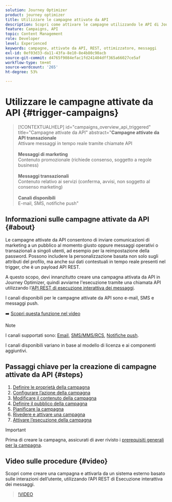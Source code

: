 ```yaml
---
solution: Journey Optimizer
product: journey optimizer
title: Utilizzare le campagne attivate da API
description: Scopri come attivare le campagne utilizzando le API di Journey Optimizer.
feature: Campaigns, API
topic: Content Management
role: Developer
level: Experienced
keywords: campagne, attivate da API, REST, ottimizzatore, messaggi
exl-id: 0ef03d33-da11-43fa-8e10-8e4b80c90acb
source-git-commit: d4765f9084efac1fd241404dff365a66027ce5af
workflow-type: tm+mt
source-wordcount: '265'
ht-degree: 53%

---
```



# Utilizzare le campagne attivate da API {#trigger-campaigns}

>[!CONTEXTUALHELP]
>id="campaigns_overview_api_triggered"
>title="Campagne attivate da API"
>abstract="**Campagne attivate da API transazionale**<br/> Attivare messaggi in tempo reale tramite chiamate API <br/><br/>**Messaggi di marketing**<br/> Contenuto promozionale (richiede consenso, soggetto a regole business)<br/><br/>**Messaggi transazionali**<br/> Contenuto relativo ai servizi (conferma, avvisi, non soggetto al consenso marketing)<br/><br/>**Canali disponibili**<br/> E-mail, SMS, notifiche push"

## Informazioni sulle campagne attivate da API {#about}

Le campagne attivate da API consentono di inviare comunicazioni di marketing a un pubblico al momento giusto oppure messaggi operativi o transazionali a singoli utenti, ad esempio per la reimpostazione della password. Possono includere la personalizzazione basata non solo sugli attributi del profilo, ma anche sui dati contestuali in tempo reale presenti nel trigger, che è un payload API REST.

A questo scopo, devi innanzitutto creare una campagna attivata da API in Journey Optimizer, quindi avviarne l&#39;esecuzione tramite una chiamata API utilizzando l&#39;[API REST di esecuzione interattiva dei messaggi](https://developer.adobe.com/journey-optimizer-apis/references/messaging/#tag/execution).

I canali disponibili per le campagne attivate da API sono e-mail, SMS e messaggi push.

➡️ [Scopri questa funzione nel video](#video)


>[!NOTE]
>
>I canali supportati sono: [Email](../email/get-started-email.md), [SMS/MMS/RCS](../sms/get-started-sms.md), [Notifiche push](../push/get-started-push.md).
>
>I canali disponibili variano in base al modello di licenza e ai componenti aggiuntivi.

## Passaggi chiave per la creazione di campagne attivate da API {#steps}

1. [Definire le proprietà della campagna](api-triggered-campaign-properties.md)
1. [Configurare l’azione della campagna](api-triggered-campaign-action.md)
1. [Modificare il contenuto della campagna](api-triggered-campaign-content.md)
1. [Definire il pubblico della campagna](api-triggered-campaign-audience.md)
1. [Pianificare la campagna](api-triggered-campaign-schedule.md)
1. [Rivedere e attivare una campagna](review-activate-api-triggered-campaign.md)
1. [Attivare l’esecuzione della campagna](trigger-campaigns.md)

>[!IMPORTANT]
>
>Prima di creare la campagna, assicurati di aver rivisto i [prerequisiti generali per la campagna](../campaigns/get-started-with-campaigns.md#prerequisites).

## Video sulle procedure {#video}

Scopri come creare una campagna e attivarla da un sistema esterno basato sulle interazioni dell’utente, utilizzando l’API REST di Esecuzione interattiva dei messaggi.

>[!VIDEO](https://video.tv.adobe.com/v/3425358?quality=12)
